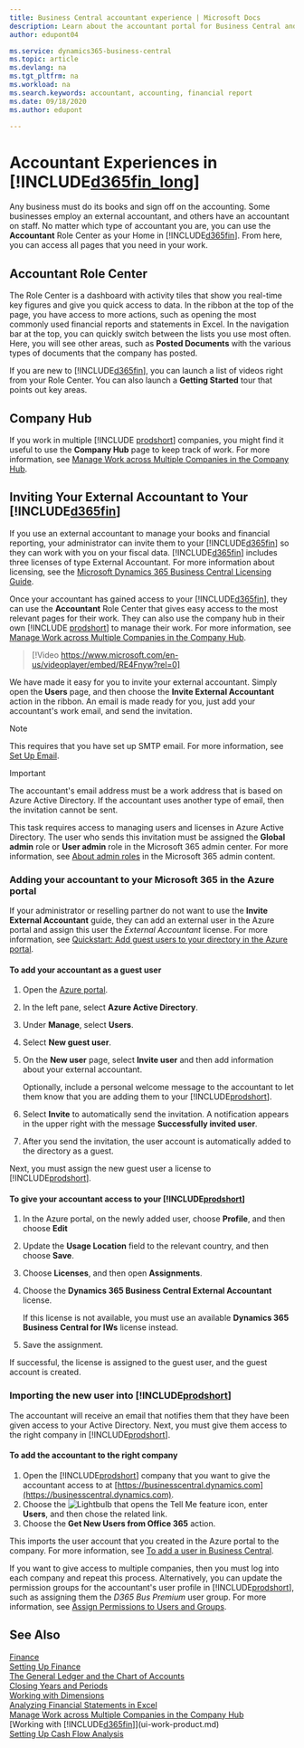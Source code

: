 ```yaml
---
title: Business Central accountant experience | Microsoft Docs
description: Learn about the accountant portal for Business Central and the Accountant Role Center that supports internal and external accountants in the client company.
author: edupont04

ms.service: dynamics365-business-central
ms.topic: article
ms.devlang: na
ms.tgt_pltfrm: na
ms.workload: na
ms.search.keywords: accountant, accounting, financial report
ms.date: 09/18/2020
ms.author: edupont

---
```

# Accountant Experiences in [!INCLUDE[d365fin_long](includes/d365fin_long_md.md)]

Any business must do its books and sign off on the accounting. Some businesses employ an external accountant, and others have an accountant on staff. No matter which type of accountant you are, you can use the **Accountant** Role Center as your Home in [!INCLUDE[d365fin](includes/d365fin_md.md)]. From here, you can access all pages that you need in your work.  

## Accountant Role Center

The Role Center is a dashboard with activity tiles that show you real-time key figures and give you quick access to data. In the ribbon at the top of the page, you have access to more actions, such as opening the most commonly used financial reports and statements in Excel. In the navigation bar at the top, you can quickly switch between the lists you use most often. Here, you will see other areas, such as **Posted Documents** with the various types of documents that the company has posted.  

If you are new to [!INCLUDE[d365fin](includes/d365fin_md.md)], you can launch a list of videos right from your Role Center. You can also launch a **Getting Started** tour that points out key areas.  

## Company Hub

If you work in multiple [!INCLUDE [prodshort](includes/prodshort.md)] companies, you might find it useful to use the **Company Hub** page to keep track of work.  For more information, see [Manage Work across Multiple Companies in the Company Hub](company-hub.md).  

## <a name="inviteaccountant"></a>Inviting Your External Accountant to Your [!INCLUDE[d365fin](includes/d365fin_md.md)]

If you use an external accountant to manage your books and financial reporting, your administrator can invite them to your [!INCLUDE[d365fin](includes/d365fin_md.md)] so they can work with you on your fiscal data. [!INCLUDE[d365fin](includes/d365fin_md.md)] includes three licenses of type External Accountant. For more information about licensing, see the [Microsoft Dynamics 365 Business Central Licensing Guide](https://go.microsoft.com/fwlink/?LinkId=871590).

Once your accountant has gained access to your [!INCLUDE[d365fin](includes/d365fin_md.md)], they can use the **Accountant** Role Center that gives easy access to the most relevant pages for their work. They can also use the company hub in their own [!INCLUDE [prodshort](includes/prodshort.md)] to manage their work. For more information, see [Manage Work across Multiple Companies in the Company Hub](company-hub.md).  

> [!Video https://www.microsoft.com/en-us/videoplayer/embed/RE4Fnyw?rel=0]

We have made it easy for you to invite your external accountant. Simply open the **Users** page, and then choose the **Invite External Accountant** action in the ribbon. An email is made ready for you, just add your accountant's work email, and send the invitation.  

> [!Note]  
> This requires that you have set up SMTP email. For more information, see [Set Up Email](admin-how-setup-email.md).  

<!-- ![Invite your accountant](./media/finance-invite-accountant/invite-accountant.png)-->

> [!IMPORTANT]  
> The accountant's email address must be a work address that is based on Azure Active Directory. If the accountant uses another type of email, then the invitation cannot be sent.
>
> This task requires access to managing users and licenses in Azure Active Directory. The user who sends this invitation must be assigned the **Global admin** role or **User admin** role in the Microsoft 365 admin center. For more information, see [About admin roles](/microsoft-365/admin/add-users/about-admin-roles) in the Microsoft 365 admin content.  

### Adding your accountant to your Microsoft 365 in the Azure portal

If your administrator or reselling partner do not want to use the **Invite External Accountant** guide, they can add an external user in the Azure portal and assign this user the *External Accountant* license. For more information, see [Quickstart: Add guest users to your directory in the Azure portal](/azure/active-directory/b2b/b2b-quickstart-add-guest-users-portal).

#### To add your accountant as a guest user

1. Open the [Azure portal](https://portal.azure.com/).
2. In the left pane, select **Azure Active Directory**.
3. Under **Manage**, select **Users**.
4. Select **New guest user**.
5. On the **New user** page, select **Invite user** and then add information about your external accountant.  

   Optionally, include a personal welcome message to the accountant to let them know that you are adding them to your [!INCLUDE[prodshort](includes/prodshort.md)].

6. Select **Invite** to automatically send the invitation. A notification appears in the upper right with the message **Successfully invited user**. 
7. After you send the invitation, the user account is automatically added to the directory as a guest.

Next, you must assign the new guest user a license to [!INCLUDE[prodshort](includes/prodshort.md)].

#### To give your accountant access to your [!INCLUDE[prodshort](includes/prodshort.md)]

1. In the Azure portal, on the newly added user, choose **Profile**, and then choose **Edit**
2. Update the **Usage Location** field to the relevant country, and then choose **Save**.
3. Choose **Licenses**, and then open **Assignments**.
4. Choose the **Dynamics 365 Business Central External Accountant** license.  

    If this license is not available, you must use an available **Dynamics 365 Business Central for IWs** license instead.
5. Save the assignment.

If successful, the license is assigned to the guest user, and the guest account is created.

### Importing the new user into [!INCLUDE[prodshort](includes/prodshort.md)]

The accountant will receive an email that notifies them that they have been given access to your Active Directory. Next, you must give them access to the right company in [!INCLUDE[prodshort](includes/prodshort.md)].

#### To add the accountant to the right company

1. Open the [!INCLUDE[prodshort](includes/prodshort.md)] company that you want to give the accountant access to at [https://businesscentral.dynamics.com](https://businesscentral.dynamics.com).
2. Choose the ![Lightbulb that opens the Tell Me feature](media/ui-search/search_small.png "Tell me what you want to do") icon, enter **Users**, and then chose the related link.  
3. Choose the **Get New Users from Office 365** action.

This imports the user account that you created in the Azure portal to the company. For more information, see [To add a user in Business Central](ui-how-users-permissions.md#adduser).  

If you want to give access to multiple companies, then you must log into each company and repeat this process. Alternatively, you can update the permission groups for the accountant's user profile in [!INCLUDE[prodshort](includes/prodshort.md)], such as assigning them the *D365 Bus Premium* user group. For more information, see [Assign Permissions to Users and Groups](ui-define-granular-permissions.md).  

## See Also

[Finance](finance.md)  
[Setting Up Finance](finance-setup-finance.md)  
[The General Ledger and the Chart of Accounts](finance-general-ledger.md)  
[Closing Years and Periods](year-close-years-periods.md)  
[Working with Dimensions](finance-dimensions.md)  
[Analyzing Financial Statements in Excel](finance-analyze-excel.md)  
[Manage Work across Multiple Companies in the Company Hub](company-hub.md)  
[Working with [!INCLUDE[d365fin](includes/d365fin_md.md)]](ui-work-product.md)  
[Setting Up Cash Flow Analysis](finance-setup-cash-flow-analyses.md)  
